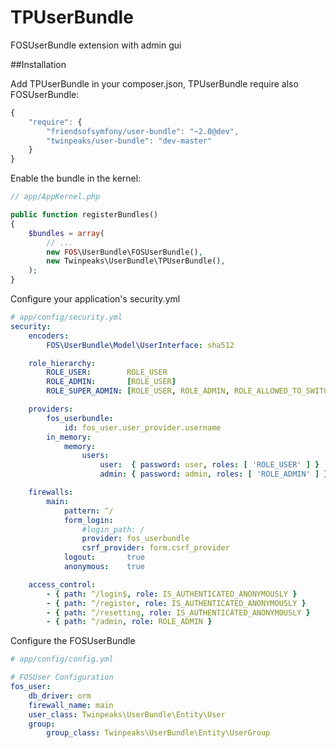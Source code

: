 TPUserBundle
============

FOSUserBundle extension with admin gui

##Installation

Add TPUserBundle in your composer.json, TPUserBundle require also FOSUserBundle:

```js
{
    "require": {
        "friendsofsymfony/user-bundle": "~2.0@dev",
        "twinpeaks/user-bundle": "dev-master"
    }
}
```

Enable the bundle in the kernel:

``` php
// app/AppKernel.php

public function registerBundles()
{
    $bundles = array(
        // ...
        new FOS\UserBundle\FOSUserBundle(),
        new Twinpeaks\UserBundle\TPUserBundle(),
    );
}
```

Configure your application's security.yml

``` yaml
# app/config/security.yml
security:
    encoders:
        FOS\UserBundle\Model\UserInterface: sha512

    role_hierarchy:
        ROLE_USER:        ROLE_USER
        ROLE_ADMIN:       [ROLE_USER]
        ROLE_SUPER_ADMIN: [ROLE_USER, ROLE_ADMIN, ROLE_ALLOWED_TO_SWITCH]

    providers:
        fos_userbundle:
            id: fos_user.user_provider.username
        in_memory:
            memory:
                users:
                    user:  { password: user, roles: [ 'ROLE_USER' ] }
                    admin: { password: admin, roles: [ 'ROLE_ADMIN' ] }

    firewalls:
        main:
            pattern: ^/
            form_login:
                #login_path: /
                provider: fos_userbundle
                csrf_provider: form.csrf_provider
            logout:       true
            anonymous:    true

    access_control:
        - { path: ^/login$, role: IS_AUTHENTICATED_ANONYMOUSLY }
        - { path: ^/register, role: IS_AUTHENTICATED_ANONYMOUSLY }
        - { path: ^/resetting, role: IS_AUTHENTICATED_ANONYMOUSLY }
        - { path: ^/admin, role: ROLE_ADMIN }
```        

Configure the FOSUserBundle

``` yaml
# app/config/config.yml

# FOSUser Configuration
fos_user:
    db_driver: orm
    firewall_name: main
    user_class: Twinpeaks\UserBundle\Entity\User
    group:
        group_class: Twinpeaks\UserBundle\Entity\UserGroup
```     
